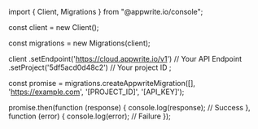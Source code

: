 import { Client,  Migrations } from "@appwrite.io/console";

const client = new Client();

const migrations = new Migrations(client);

client
    .setEndpoint('https://cloud.appwrite.io/v1') // Your API Endpoint
    .setProject('5df5acd0d48c2') // Your project ID
;

const promise = migrations.createAppwriteMigration([], 'https://example.com', '[PROJECT_ID]', '[API_KEY]');

promise.then(function (response) {
    console.log(response); // Success
}, function (error) {
    console.log(error); // Failure
});
